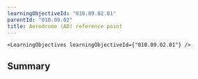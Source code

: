 ```yaml
---
learningObjectiveId: "010.09.02.01"
parentId: "010.09.02"
title: Aerodrome (AD) reference point
---
```


```tsx eval
<LearningObjectives learningObjectiveId={"010.09.02.01"} />
```

## Summary
